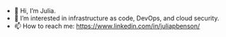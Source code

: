 - 👋 Hi, I’m Julia.
- 👀 I’m interested in infrastructure as code, DevOps, and cloud security.
- 📫 How to reach me: https://www.linkedin.com/in/juliapbenson/

<!---
juliapbenson/juliapbenson is a ✨ special ✨ repository because its `README.md` (this file) appears on your GitHub profile.
You can click the Preview link to take a look at your changes.
--->
